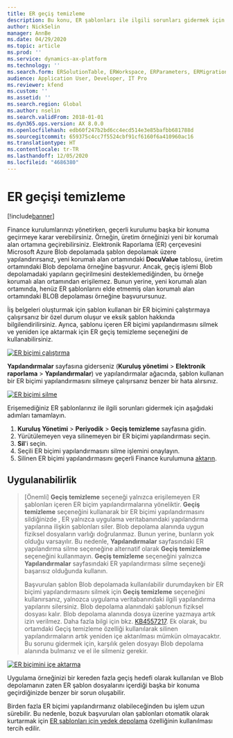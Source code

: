 ```yaml
---
title: ER geçiş temizleme
description: Bu konu, ER şablonları ile ilgili sorunları gidermek için ER geçiş temizleme işlevini nasıl kullanabileceğinizi açıklamaktadır.
author: NickSelin
manager: AnnBe
ms.date: 04/29/2020
ms.topic: article
ms.prod: ''
ms.service: dynamics-ax-platform
ms.technology: ''
ms.search.form: ERSolutionTable, ERWorkspace, ERParameters, ERMigrationCleanup
audience: Application User, Developer, IT Pro
ms.reviewer: kfend
ms.custom: ''
ms.assetid: ''
ms.search.region: Global
ms.author: nselin
ms.search.validFrom: 2018-01-01
ms.dyn365.ops.version: AX 8.0.0
ms.openlocfilehash: edb60f247b2bd6cc4ecd514e3e85bafbb681788d
ms.sourcegitcommit: 659375c4cc7f5524cbf91cf6160f6a410960ac16
ms.translationtype: HT
ms.contentlocale: tr-TR
ms.lasthandoff: 12/05/2020
ms.locfileid: "4686380"
---
```

# <a name="er-migration-cleanup"></a>ER geçişi temizleme 

[!include[banner](../includes/banner.md)]

Finance kurulumlarınızı yönetirken, geçerli kurulumu başka bir konuma geçirmeye karar verebilirsiniz. Örneğin, üretim örneğinizi yeni bir korumalı alan ortamına geçirebilirsiniz. Elektronik Raporlama (ER) çerçevesini Microsoft Azure Blob depolamada şablon depolamak üzere yapılandırırsanız, yeni korumalı alan ortamındaki **DocuValue** tablosu, üretim ortamındaki Blob depolama örneğine başvurur. Ancak, geçiş işlemi Blob depolamadaki yapıların geçirilmesini desteklemediğinden, bu örneğe korumalı alan ortamından erişilemez. Bunun yerine, yeni korumalı alan ortamında, henüz ER şablonlarını elde etmemiş olan korumalı alan ortamındaki BLOB depolaması örneğine başvurursunuz.

İiş belgeleri oluşturmak için şablon kullanan bir ER biçimini çalıştırmaya çalışırsanız bir özel durum oluşur ve eksik şablon hakkında bilgilendirilirsiniz. Ayrıca, şablonu içeren ER biçimi yapılandırmasını silmek ve yeniden içe aktarmak için ER geçiş temizleme seçeneğini de kullanabilirsiniz.

[![ER biçimi çalıştırma](./media/er-migration-cleanup-run.png)](./media/er-migration-cleanup-run.png)

**Yapılandırmalar** sayfasına giderseniz (**Kuruluş yönetimi** \> **Elektronik raporlama** \> **Yapılandırmalar**) ve yapılandırmalar ağacında, şablon kullanan bir ER biçimi yapılandırmasını silmeye çalışırsanız benzer bir hata alırsınız.

[![ER biçimi silme](./media/er-migration-cleanup-delete.png)](./media/er-migration-cleanup-delete.png)

Erişemediğiniz ER şablonlarınız ile ilgili sorunları gidermek için aşağıdaki adımları tamamlayın.

1.  **Kuruluş Yönetimi** \> **Periyodik** \> **Geçiş temizleme** sayfasına gidin.
2.  Yürütülemeyen veya silinemeyen bir ER biçimi yapılandırması seçin.
3.  **Sil**'i seçin.
4.  Seçili ER biçimi yapılandırmasını silme işlemini onaylayın.
5.  Silinen ER biçimi yapılandırmasını geçerli Finance kurulumuna [aktarın](download-electronic-reporting-configuration-lcs.md).

## <a name="applicability"></a>Uygulanabilirlik

> [Önemli] **Geçiş temizleme** seçeneği yalnızca erişilemeyen ER şablonları içeren ER biçim yapılandırmalarına yöneliktir. **Geçiş temizleme** seçeneğini kullanarak bir ER biçimi yapılandırmasını sildiğinizde , ER yalnızca uygulama veritabanındaki yapılandırma yapılarına ilişkin şablonları siler. Blob depolama alanında uygun fiziksel dosyaların varlığı doğrulanmaz. Bunun yerine, bunların yok olduğu varsayılır. Bu nedenle, **Yapılandırmalar** sayfasındaki ER yapılandırma silme seçeneğine alternatif olarak **Geçiş temizleme** seçeneğini kullanmayın. **Geçiş temizleme** seçeneğini yalnızca **Yapılandırmalar** sayfasındaki ER yapılandırması silme seçeneği başarısız olduğunda kullanın.
>
> Başvurulan şablon Blob depolamada kullanılabilir durumdayken bir ER biçimi yapılandırmasını silmek için **Geçiş temizleme** seçeneğini kullanırsanız, yalnozca uygulama veritabanındaki ilgili yapılandırma yapılarını silersiniz. Blob depolama alanındaki şablonun fiziksel dosyası kalır. Blob depolama alanında dosya üzerine yazmaya artık izin verilmez. Daha fazla bilgi için bkz. [KB4557217](https://fix.lcs.dynamics.com/Issue/Details?kb=4557217). Ek olarak, bu ortamdaki Geçiş temizleme özelliği kullanılarak silinen yapılandırmaların artık yeniden içe aktarılması mümkün olmayacaktır. Bu sorunu gidermek için, karşılık gelen dosyayı Blob depolama alanında bulmanız ve el ile silmeniz gerekir.

[![ER biçimini içe aktarma](./media/er-migration-cleanup-import.png)](./media/er-migration-cleanup-import.png)

Uygulama örneğinizi bir kereden fazla geçiş hedefi olarak kullanılan ve Blob depolamanın zaten ER şablon dosyalarını içerdiği başka bir konuma geçirdiğinizde benzer bir sorun oluşabilir.

Birden fazla ER biçimi yapılandırmanız olabileceğinden bu işlem uzun sürebilir. Bu nedenle, bozuk başvuruları olan şablonları otomatik olarak kurtarmak için [ER şablonları için yedek depolama](er-backup-storage-templates.md) özelliğinin kullanılması tercih edilir.
